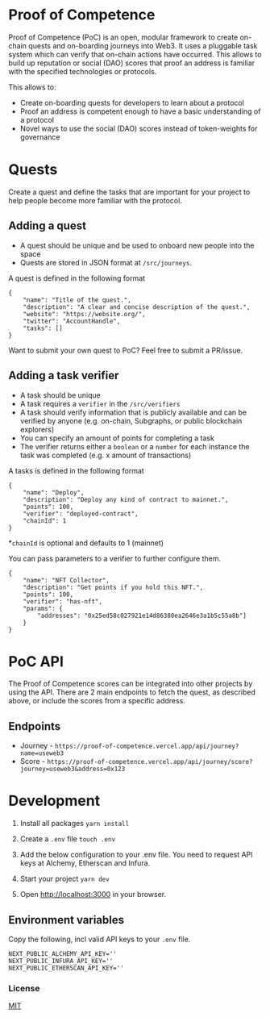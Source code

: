# Proof of Competence

Proof of Competence (PoC) is an open, modular framework to create on-chain quests and on-boarding journeys into Web3. It uses a pluggable task system which can verify that on-chain actions have occurred. This allows to build up reputation or social (DAO) scores that proof an address is familiar with the specified technologies or protocols.

This allows to:
* Create on-boarding quests for developers to learn about a protocol
* Proof an address is competent enough to have a basic understanding of a protocol
* Novel ways to use the social (DAO) scores instead of token-weights for governance


# Quests

Create a quest and define the tasks that are important for your project to help people become more familiar with the protocol. 

## Adding a quest

* A quest should be unique and be used to onboard new people into the space
* Quests are stored in JSON format at `/src/journeys`. 

A quest is defined in the following format
```
{
    "name": "Title of the quest.",
    "description": "A clear and concise description of the quest.",
    "website": "https://website.org/",
    "twitter": "AccountHandle",
    "tasks": []
}
```

Want to submit your own quest to PoC? Feel free to submit a PR/issue.

## Adding a task verifier
 
* A task should be unique
* A task requires a `verifier` in the `/src/verifiers`
* A task should verify information that is publicly available and can be verified by anyone (e.g. on-chain, Subgraphs, or public blockchain explorers) 
* You can specify an amount of points for completing a task
* The verifier returns either a `boolean` or a `number` for each instance the task was completed (e.g. x amount of transactions)

A tasks is defined in the following format
```
{
    "name": "Deploy",
    "description": "Deploy any kind of contract to mainnet.",
    "points": 100,
    "verifier": "deployed-contract",
    "chainId": 1
}
```
*`chainId` is optional and defaults to 1 (mainnet)

You can pass parameters to a verifier to further configure them.
```
{
    "name": "NFT Collector",
    "description": "Get points if you hold this NFT.",
    "points": 100,
    "verifier": "has-nft",
    "params": {
        "addresses": "0x25ed58c027921e14d86380ea2646e3a1b5c55a8b"]
    }
}
```


# PoC API 

The Proof of Competence scores can be integrated into other projects by using the API. There are 2 main endpoints to fetch the quest, as described above, or include the scores from a specific address.

## Endpoints

* Journey - `https://proof-of-competence.vercel.app/api/journey?name=useweb3` 
* Score - `https://proof-of-competence.vercel.app/api/journey/score?journey=useweb3&address=0x123`

# Development

1. Install all packages `yarn install`

2. Create a `.env` file `touch .env`

3. Add the below configuration to your .env file. You need to request API keys at Alchemy, Etherscan and Infura.

4. Start your project `yarn dev`

5. Open [http://localhost:3000](http://localhost:3000) in your browser.

## Environment variables 

Copy the following, incl valid API keys to your `.env` file.
```
NEXT_PUBLIC_ALCHEMY_API_KEY=''
NEXT_PUBLIC_INFURA_API_KEY=''
NEXT_PUBLIC_ETHERSCAN_API_KEY=''

```

### License
[MIT](LICENSE)